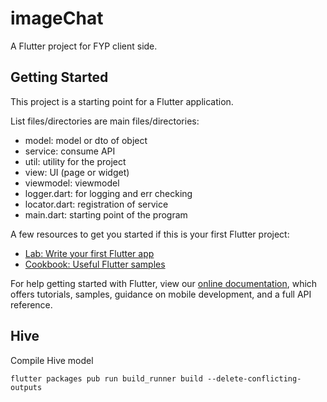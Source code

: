 # imageChat

A Flutter project for FYP client side.

## Getting Started

This project is a starting point for a Flutter application.

List files/directories are main files/directories:
- model: model or dto of object
- service: consume API
- util: utility for the project
- view: UI (page or widget)
- viewmodel: viewmodel
- logger.dart: for logging and err checking
- locator.dart: registration of service
- main.dart: starting point of the program


A few resources to get you started if this is your first Flutter project:

- [Lab: Write your first Flutter app](https://flutter.dev/docs/get-started/codelab)
- [Cookbook: Useful Flutter samples](https://flutter.dev/docs/cookbook)

For help getting started with Flutter, view our
[online documentation](https://flutter.dev/docs), which offers tutorials,
samples, guidance on mobile development, and a full API reference.

## Hive
Compile Hive model

`flutter packages pub run build_runner build --delete-conflicting-outputs`